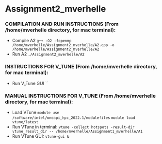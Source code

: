 # Assignment2_mverhelle

### COMPILATION AND RUN INSTRUCTIONS (From /home/mverhelle directory, for mac terminal):
- Compile A2
`g++ -O2 -fopenmp /home/mverhelle/Assignment2_mverhelle/A2.cpp -o /home/mverhelle/Assignment2_mverhelle/A2`
- Run A2
`./Assignment2_mverhelle/A2`

### INSTRUCTIONS FOR V_TUNE (From /home/mverhelle directory, for mac terminal):
- Run V_Tune GUI
``

### MANUAL INSTRUCTIONS FOR V_TUNE (From /home/mverhelle directory, for mac terminal):
- Load VTune
`module use /software/intel/oneapi_hpc_2022.1/modulefiles`
`module load vtune/latest`
- Run VTune in terminal:
`vtune -collect hotspots -result-dir vtune_result_dir -- /home/mverhelle/Assignment1_mverhelle/A1`
- Run VTune GUI:
`vtune-gui &`